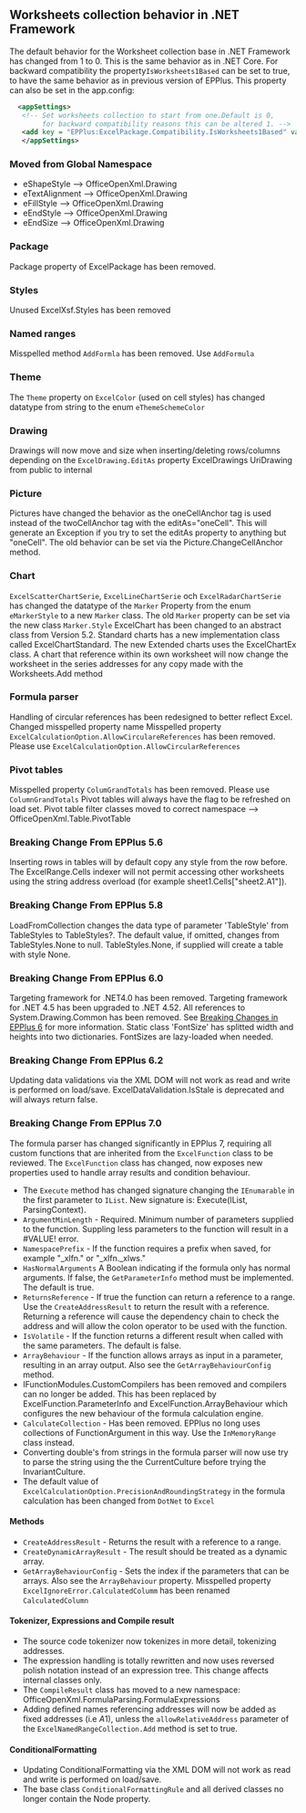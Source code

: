 ## Worksheets collection behavior in .NET Framework
The default behavior for the Worksheet collection base in .NET Framework has changed from 1 to 0. 
This is the same behavior as in .NET Core.
For backward compatibility the property<code>IsWorksheets1Based</code> can be set to true, to have the same behavior as in previous version of EPPlus.
This property can also be set in the app.config:

```xml
  <appSettings>
   <!-- Set worksheets collection to start from one.Default is 0,  
        for backward compatibility reasons this can be altered 1. -->  
   <add key = "EPPlus:ExcelPackage.Compatibility.IsWorksheets1Based" value="true" />
   </appSettings>
```

### Moved from Global Namespace
* eShapeStyle --> OfficeOpenXml.Drawing
* eTextAlignment --> OfficeOpenXml.Drawing
* eFillStyle --> OfficeOpenXml.Drawing
* eEndStyle --> OfficeOpenXml.Drawing
* eEndSize --> OfficeOpenXml.Drawing

### Package
Package property of ExcelPackage has been removed.

### Styles
Unused ExcelXsf.Styles has been removed 

### Named ranges
Misspelled method `AddFormla` has been removed. Use `AddFormula`

### Theme
The `Theme` property on `ExcelColor` (used on cell styles) has changed datatype from string to the enum `eThemeSchemeColor`

### Drawing
Drawings will now move and size when inserting/deleting rows/columns depending on the `ExcelDrawing.EditAs` property
ExcelDrawings UriDrawing from public to internal

### Picture
Pictures have changed the behavior as the oneCellAnchor tag is used instead of the twoCellAnchor tag with the editAs="oneCell".
This will generate an Exception if you try to set the editAs property to anything but "oneCell".
The old behavior can be set via the Picture.ChangeCellAnchor method.

### Chart
`ExcelScatterChartSerie`, `ExcelLineChartSerie` och `ExcelRadarChartSerie` has changed the datatype of the `Marker` Property from the enum `eMarkerStyle` to a new `Marker` class.
The old `Marker` property can be set via the new class `Marker.Style`
ExcelChart has been changed to an abstract class from Version 5.2. Standard charts has a new implementation class called ExcelChartStandard. The new Extended charts uses the ExcelChartEx class.
A chart that reference within its own worksheet will now change the worksheet in the series addresses for any copy made with the Worksheets.Add method

### Formula parser
Handling of circular references has been redesigned to better reflect Excel.
Changed misspelled property name
Misspelled property `ExcelCalculationOption.AllowCirculareReferences` has been removed. Please use `ExcelCalculationOption.AllowCircularReferences`

### Pivot tables
Misspelled property `ColumGrandTotals` has been removed. Please use `ColumnGrandTotals`
Pivot tables will always have the flag to be refreshed on load set.
Pivot table filter classes moved to correct namespace --> OfficeOpenXml.Table.PivotTable

### Breaking Change From EPPlus 5.6
Inserting rows in tables will by default copy any style from the row before. 
The ExcelRange.Cells indexer will not permit accessing other worksheets using the string address overload (for example sheet1.Cells["sheet2.A1"]).

### Breaking Change From EPPlus 5.8
LoadFromCollection changes the data type of parameter 'TableStyle' from TableStyles to TableStyles?. 
The default value, if omitted, changes from TableStyles.None to null. TableStyles.None, if supplied will create a table with style None.

### Breaking Change From EPPlus 6.0
Targeting framework for .NET4.0 has been removed. 
Targeting framework for .NET 4.5 has been upgraded to .NET 4.52.
All references to System.Drawing.Common has been removed. See [Breaking Changes in EPPlus 6](https://github.com/EPPlusSoftware/EPPlus/wiki/Breaking-Changes-in-EPPlus-6) for more information.
Static class 'FontSize' has splitted width and heights into two dictionaries. FontSizes are lazy-loaded when needed. 

### Breaking Change From EPPlus 6.2
Updating data validations via the XML DOM will not work as read and write is performed on load/save. ExcelDataValidation.IsStale is deprecated and will always return false.

### Breaking Change From EPPlus 7.0
The formula parser has changed significantly in EPPlus 7, requiring all custom functions that are inherited from the `ExcelFunction` class to be reviewed. 
The `ExcelFunction` class has changed, now exposes new properties used to handle array results and condition behaviour. 
* The `Execute` method has changed signature changing the `IEnumarable` in the first parameter to `IList`. New signature is: Execute(IList, ParsingContext).
* `ArgumentMinLength` - Required. Minimum number of parameters supplied to the function. Suppling less parameters to the function will result in a #VALUE! error.
* `NamespacePrefix` - If the function requires a prefix when saved, for example "_xlfn." or "_xlfn._xlws."
* `HasNormalArguments` A Boolean indicating if the formula only has normal arguments. If false, the `GetParameterInfo` method must be implemented. The default is true.
* `ReturnsReference` - If true the function can return a reference to a range. Use the `CreateAddressResult` to return the result with a reference. Returning a reference will cause the dependency chain to check the address and will allow the colon operator to be used with the function.
* `IsVolatile` - If the function returns a different result when called with the same parameters. The default is false.
* `ArrayBehaviour` - If the function allows arrays as input in a parameter, resulting in an array output. Also see the `GetArrayBehaviourConfig` method.
* IFunctionModules.CustomCompilers has been removed and compilers can no longer be added. This has been replaced by ExcelFunction.ParameterInfo and ExcelFunction.ArrayBehaviour which configures the new behaviour of the formula calculation engine.
* `CalculateCollection` - Has been removed. EPPlus no long uses collections of FunctionArgument in this way. Use the `InMemoryRange` class instead.
* Converting double's from strings in the formula parser will now use try to parse the string using the the CurrentCulture before trying the InvariantCulture.
* The default value of `ExcelCalculationOption.PrecisionAndRoundingStrategy` in the formula calculation has been changed from `DotNet` to `Excel`
#### Methods
* `CreateAddressResult`  - Returns the result with a reference to a range.
* `CreateDynamicArrayResult` - The result should be treated as a dynamic array.
* `GetArrayBehaviourConfig` - Sets the index if the parameters that can be arrays. Also see the `ArrayBehaviour` property.
Misspelled property `ExcelIgnoreError.CalculatedColumm` has been renamed `CalculatedColumn`
#### Tokenizer, Expressions and Compile result
* The source code tokenizer now tokenizes in more detail, tokenizing addresses. 
* The expression handling is totally rewritten and now uses reversed polish notation instead of an expression tree. This change affects internal classes only.
* The `CompileResult` class has moved to a new namespace: OfficeOpenXml.FormulaParsing.FormulaExpressions
* Adding defined names referencing addresses will now be added as fixed addresses (i.e $A$1), unless the `allowRelativeAddress` parameter of the `ExcelNamedRangeCollection.Add` method is set to true.
#### ConditionalFormatting
* Updating ConditionalFormatting via the XML DOM will not work as read and write is performed on load/save.
* The base class `ConditionalFormattingRule` and all derived classes no longer contain the Node property.